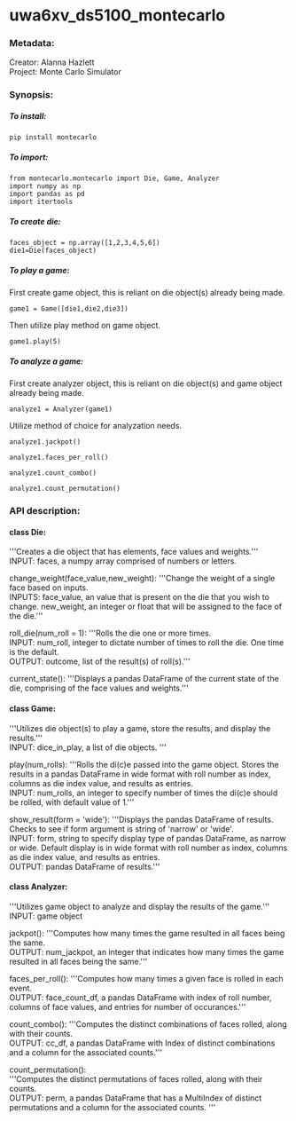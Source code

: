 # uwa6xv_ds5100_montecarlo
### Metadata: 
Creator: Alanna Hazlett\
Project: Monte Carlo Simulator

### Synopsis:
##### To install:        
```{python}
pip install montecarlo
```
##### To import:         
```{python}
from montecarlo.montecarlo import Die, Game, Analyzer
import numpy as np
import pandas as pd
import itertools
```
##### To create die:     
```{python}
faces_object = np.array([1,2,3,4,5,6])
die1=Die(faces_object)
```
##### To play a game:    
First create game object, this is reliant on die object(s) already being made.
```{python}
game1 = Game([die1,die2,die3])
```
Then utilize play method on game object.
```{python}
game1.play(5)
```
##### To analyze a game: 
First create analyzer object, this is reliant on die object(s) and game object already being made. 
```{python}
analyze1 = Analyzer(game1)
```
Utilize method of choice for analyzation needs.
```{python}
analyze1.jackpot()
```
```{python}
analyze1.faces_per_roll()
```
```{python}
analyze1.count_combo()
```
```{python}
analyze1.count_permutation()
```
                             

### API description: 
#### class Die: 
'''Creates a die object that has elements, face values and weights.'''\
INPUT: faces, a numpy array comprised of numbers or letters.

change_weight(face_value,new_weight):
'''Change the weight of a single face based on inputs.\
INPUTS: face_value, an value that is present on the die that you wish to change.
new_weight, an integer or float that will be assigned to the face of the die.'''

roll_die(num_roll = 1):
'''Rolls the die one or more times. \
INPUT: num_roll, integer to dictate number of times to roll the die. One time is the default.\
OUTPUT: outcome, list of the result(s) of roll(s).'''

current_state():
'''Displays a pandas DataFrame of the current state of the die, comprising of the face values and weights.'''
            
            
#### class Game:
'''Utilizes die object(s) to play a game, store the results, and display the results.'''\
INPUT: dice_in_play, a list of die objects. '''

play(num_rolls):
'''Rolls the di(c)e passed into the game object. Stores the results in a pandas DataFrame in wide format with roll number as index, columns as die index value, and results as entries.\
INPUT: num_rolls, an integer to specify number of times the di(c)e should be rolled, with default value of 1.'''

show_result(form = 'wide'):
'''Displays the pandas DataFrame of results. Checks to see if form argument is string of 'narrow' or 'wide'.\
INPUT: form, string to specify display type of pandas DataFrame, as narrow or wide. Default display is in wide format with roll number as index, columns as die index value, and results as entries.\
OUTPUT: pandas DataFrame of results.'''


#### class Analyzer:
'''Utilizes game object to analyze and display the results of the game.'''\
INPUT: game object

jackpot():
'''Computes how many times the game resulted in all faces being the same.\
OUTPUT: num_jackpot, an integer that indicates how many times the game resulted in all faces being the same.'''

faces_per_roll():
'''Computes how many times a given face is rolled in each event.\
OUTPUT: face_count_df, a pandas DataFrame with index of roll number, columns of face values, and entries for number of occurances.'''

count_combo():
'''Computes the distinct combinations of faces rolled, along with their counts.\
OUTPUT: cc_df, a pandas DataFrame with Index of distinct combinations and a column for the associated counts.'''

count_permutation():           
'''Computes the distinct permutations of faces rolled, along with their counts.\
OUTPUT: perm, a pandas DataFrame that has a MultiIndex of distinct permutations and a column for the associated counts. '''




